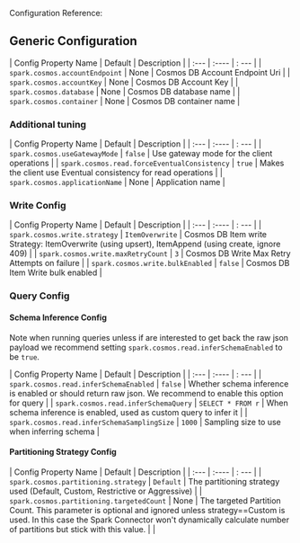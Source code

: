 Configuration Reference:


## Generic Configuration


| Config Property Name      | Default | Description |
| :---        |    :----   |         : --- | 
| `spark.cosmos.accountEndpoint`      | None   | Cosmos DB Account Endpoint Uri |
| `spark.cosmos.accountKey`      | None    | Cosmos DB Account Key  |
| `spark.cosmos.database`      | None    | Cosmos DB database name  |
| `spark.cosmos.container`      | None    | Cosmos DB container name  |


### Additional tuning



| Config Property Name      | Default | Description |
| :---        |    :----   |         : --- |
| `spark.cosmos.useGatewayMode`      | `false`    | Use gateway mode for the client operations  |
| `spark.cosmos.read.forceEventualConsistency`      | `true`    | Makes the client use Eventual consistency for read operations  |
| `spark.cosmos.applicationName`      | None    | Application name  |


### Write Config


| Config Property Name      | Default | Description |
| :---        |    :----   |         : --- | 
| `spark.cosmos.write.strategy`      | `ItemOverwrite`    | Cosmos DB Item write Strategy: ItemOverwrite (using upsert), ItemAppend (using create, ignore 409)  |
| `spark.cosmos.write.maxRetryCount`      | `3`    | Cosmos DB Write Max Retry Attempts on failure  |
| `spark.cosmos.write.bulkEnabled`      | `false`   | Cosmos DB Item Write bulk enabled |

### Query Config

#### Schema Inference Config

Note when running queries unless if are interested to get back the raw json payload 
we recommend setting `spark.cosmos.read.inferSchemaEnabled` to be `true`. 

| Config Property Name      | Default | Description |
| :---        |    :----   |         : --- | 
| `spark.cosmos.read.inferSchemaEnabled`     | `false`    | Whether schema inference is enabled or should return raw json. We recommend to enable this option for query  |
| `spark.cosmos.read.inferSchemaQuery`      | `SELECT * FROM r`    | When schema inference is enabled, used as custom query to infer it  |
| `spark.cosmos.read.inferSchemaSamplingSize`      | `1000`    | Sampling size to use when inferring schema |

#### Partitioning Strategy Config

| Config Property Name      | Default | Description |
| :---        |    :----   |         : --- | 
| `spark.cosmos.partitioning.strategy`     | `Default`    | The partitioning strategy used (Default, Custom, Restrictive or Aggressive) |
| `spark.cosmos.partitioning.targetedCount`      | None    | The targeted Partition Count. This parameter is optional and ignored unless strategy==Custom is used. In this case the Spark Connector won't dynamically calculate number of partitions but stick with this value.  |  |



[//]: # (//TODO: fabianm, moderakh add streaming config once ready)


